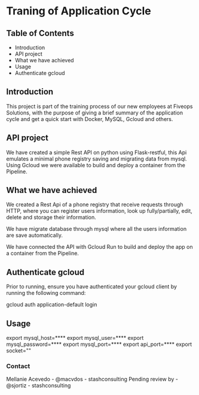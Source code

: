 # Traning of Application Cycle 

## Table of Contents

* Introduction
* API project
* What we have achieved
* Usage
* Authenticate gcloud

## Introduction

This project is part of the training process of our new employees at Fiveops Solutions, with the purpose of giving a brief summary of the application cycle and get a quick start with Docker, MySQL, Gcloud and others. 

## API project

We have created a simple Rest API on python using Flask-restful, this Api emulates a minimal phone registry saving and migrating data from mysql. Using Gcloud we were available to build and deploy a container from the Pipeline.

 ## What we have achieved
 
We created a Rest Api of a phone registry that receive requests through HTTP, where you can register users information, look up fully/partially, edit, delete and storage their information. 

We have migrate database through mysql where all the users information are save automatically. 

We have connected the API with Gcloud Run to build and deploy the app on a container from the Pipeline.

## Authenticate gcloud

Prior to running, ensure you have authenticated your gcloud client by running the following command:

gcloud auth application-default login

## Usage

export mysql_host=****
export mysql_user=****
export mysql_password=****
export mysql_port=****
export api_port=****
export socket=""

### Contact

Mellanie Acevedo - @macvdos - stashconsulting
Pending review by - @sjortiz - stashconsulting

